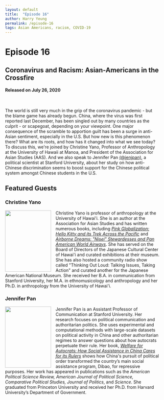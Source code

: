 ```yaml
---
layout: default
title:  "Episode 16"
author: Harry Yeung
permalink: /episode-16
tags: Asian Americans, racism, COVID-19
---
```


# Episode 16
## Coronavirus and Racism: Asian-Americans in the Crossfire
#### Released on July 26, 2020

<div id="buzzsprout-player-4676324"></div>
<script src="https://www.buzzsprout.com/699187/4676324-coronavirus-and-racism-asian-americans-in-the-crossfire.js?container_id=buzzsprout-player-4676324&player=small" type="text/javascript" charset="utf-8"></script>
<br>

The world is still very much in the grip of the coronavirus pandemic - but the blame game has already begun. China, where the virus was first reported last December, has been singled out by many countries as the culprit - or scapegoat, depending on your viewpoint. One major consequence of the scramble to apportion guilt has been a surge in anti-Asian sentiment, especially in the U.S. But how new is this phenomenon there? What are its roots, and how has it changed into what we see today? To discuss this, we're joined by Christine Yano, Professor of Anthropology at the University of Hawaii at Manoa, and President of the Association for Asian Studies (AAS). And we also speak to Jennifer Pan [(@jenjpan)](https://twitter.com/jenjpan?lang=en), a political scientist at Stanford University, about her study on how anti-Chinese discrimination seems to boost support for the Chinese political system amongst Chinese students in the U.S.

## Featured Guests

### Christine Yano

<html>
<head>
<style>
img {
  float: left;
}
</style>
</head>
<body>

<p><img src="https://user-images.githubusercontent.com/67763587/90304088-e3eac380-de68-11ea-90fd-2863a82b80d2.png"
 style="width:150px;height:200px;margin-right:15px;">
Christine Yano is professor of anthropology at the University of Hawai'i. She is an author at the Association for Asian Studies and has written numerous books, including <a href="https://www.amazon.com/gp/product/0822353636/ref=as_li_tl?ie=UTF8&camp=1789&creative=9325&creativeASIN=0822353636&linkCode=as2&tag=asiamatterspo-20&linkId=c5ff204e3bc89aa77d283b286c3005af"><i>Pink Globalization: Hello Kitty and its Trek Across the Pacific</i></a> and <a href="https://www.amazon.com/gp/product/0822348500/ref=as_li_tl?ie=UTF8&camp=1789&creative=9325&creativeASIN=0822348500&linkCode=as2&tag=asiamatterspo-20&linkId=9cac50107668e3d663e7812f3d423d50"><i>Airborne Dreams: "Nisei" Stewardesses and Pan American World Airways</i></a>. She has served on the Board of Directors of the Japanese Cultural Center of Hawai'i and curated exhibitions at their museum. She has also hosted a community radio show called "Thinking Out Loud: Talking Issues, Taking Action" and curated another for the Japanese American National Museum. She received her B.A. in communication from Stanford University, her M.A. in ethnomusicology and anthropology and her Ph.D. in anthropology from the University of Hawai'i. </p>

</body>
</html>

### Jennifer Pan

<html>
<head>
<style>
img {
  float: left;
}
</style>
</head>
<body>

<p><img src="https://user-images.githubusercontent.com/67763587/90304821-5ca14e00-de70-11ea-89b1-1fcd3a66332a.png"
 style="width:150px;height:200px;margin-right:15px;">
Jennifer Pan is an Assistant Professor of Communication at Stanford University. Her research focuses on political communication and authoritarian politics. She uses experimental and computational methods with large-scale datasets on political activity in China and other authoritarian regimes to answer questions about how autocrats perpetuate their rule. Her book, <a href="https://www.amazon.com/gp/product/0190087439/ref=as_li_tl?ie=UTF8&camp=1789&creative=9325&creativeASIN=0190087439&linkCode=as2&tag=asiamatterspo-20&linkId=6354ee3ed3b6ec89c2573a23bfaae7e6"><i>Welfare for Autocrats: How Social Assistance in China Cares for its Rulers</i></a> shows how China's pursuit of political order transformed the country’s main social assistance program, Dibao, for repressive purposes. Her work has appeared in publications such as the <i>American Political Science Review, American Journal of Political Science, Comparative Political Studies, Journal of Politics</i>, and <i>Science</i>. She graduated from Princeton University and received her Ph.D. from Harvard University’s Department of Government. </p>

</body>
</html>

